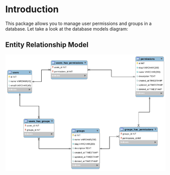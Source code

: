 # Introduction

This package allows you to manage user permissions and groups in a database. Let take a look at the database models diagram:

## Entity Relationship Model

![Entity Relationship Model](./database-model.png)

